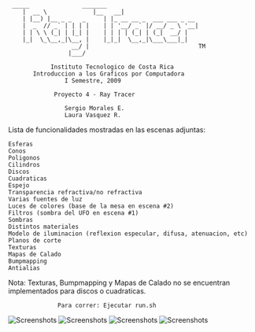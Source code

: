 
  	 _____               _______                      
		|  __ \             |__   __|                     
		| |__) |__ _ _   _     | |_ __ __ _  ___ ___ _ __ 
		|  _  // _` | | | |    | | '__/ _` |/ __/ _ \ '__|
		| | \ \ (_| | |_| |    | | | | (_| | (_|  __/ |   
		|_|  \_\__,_|\__, |    |_|_|  \__,_|\___\___|_|   
	        	      __/ |                               TM
	        	     |___/                                
			
   		        Instituto Tecnologico de Costa Rica
		   Introduccion a los Graficos por Computadora
			        I Semestre, 2009

			     Proyecto 4 - Ray Tracer
 
			        Sergio Morales E.
			        Laura Vasquez R.

Lista de funcionalidades mostradas en las escenas adjuntas:

	Esferas
	Conos
	Poligonos
	Cilindros
	Discos
	Cuadraticas
	Espejo
	Transparencia refractiva/no refractiva
	Varias fuentes de luz
	Luces de colores (base de la mesa en escena #2)
	Filtros (sombra del UFO en escena #1)
	Sombras
	Distintos materiales
	Modelo de iluminacion (reflexion especular, difusa, atenuacion, etc)
	Planos de corte
	Texturas
	Mapas de Calado
	Bumpmapping
	Antialias
	
Nota: Texturas, Bumpmapping y Mapas de Calado no se encuentran implementados para
	  discos o cuadraticas.

		          Para correr: Ejecutar run.sh


![Screenshots](http://i.imgur.com/pS5qih.png)
![Screenshots](http://i.imgur.com/A1y0Sh.png)
![Screenshots](http://i.imgur.com/Tv170h.jpg)
![Screenshots](http://i.imgur.com/UTrI1h.png)
